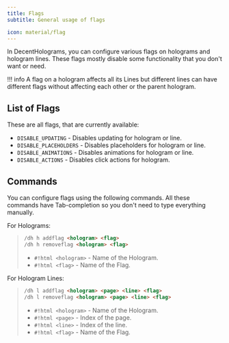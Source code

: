 ```yaml
---
title: Flags
subtitle: General usage of flags

icon: material/flag
---
```


In DecentHolograms, you can configure various flags on holograms and hologram lines. These flags mostly disable some functionality that you don't want or need.

!!! info
    A flag on a hologram affects all its Lines but different lines can have different flags without affecting each other or the parent hologram.

## List of Flags

These are all flags, that are currently available:

- `DISABLE_UPDATING` - Disables updating for hologram or line.
- `DISABLE_PLACEHOLDERS` - Disables placeholders for hologram or line.
- `DISABLE_ANIMATIONS` - Disables animations for hologram or line.
- `DISABLE_ACTIONS` - Disables click actions for hologram.

## Commands

You can configure flags using the following commands. All these commands have Tab-completion so you don't need to type everything manually.

For Holograms:

> ```html
> /dh h addflag <hologram> <flag>
> /dh h removeflag <hologram> <flag>
> ```
>
> - `#!html <hologram>` - Name of the Hologram.
> - `#!html <flag>` - Name of the Flag.

For Hologram Lines:

> ```html
> /dh l addflag <hologram> <page> <line> <flag>
> /dh l removeflag <hologram> <page> <line> <flag>
> ```
>
> - `#!html <hologram>` - Name of the Hologram.
> - `#!html <page>` - Index of the page.
> - `#!html <line>` - Index of the line.
> - `#!html <flag>` - Name of the Flag.
